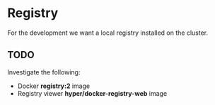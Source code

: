 # Registry

For the development we want a local registry installed on the cluster.

## TODO

Investigate the following:

- Docker **registry:2** image
- Registry viewer **hyper/docker-registry-web** image
